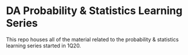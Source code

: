 # DA Probability & Statistics Learning Series

This repo houses all of the material related to the probability & statistics learning series started in 1Q20.
